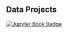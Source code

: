 **Data Projects**
---
[![Jupyter Book Badge](https://jupyterbook.org/badge.svg)](https://jupyterbook.org/)